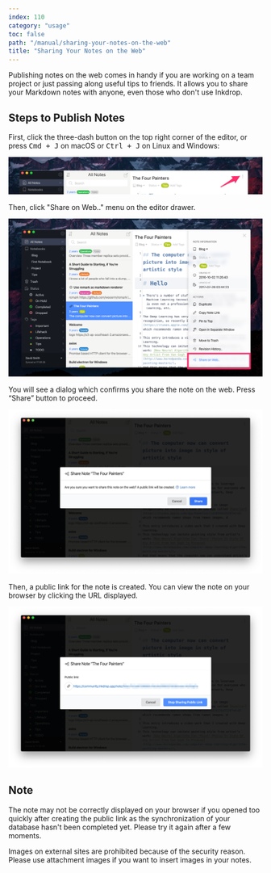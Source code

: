 ```yaml
---
index: 110
category: "usage"
toc: false
path: "/manual/sharing-your-notes-on-the-web"
title: "Sharing Your Notes on the Web"
---
```


Publishing notes on the web comes in handy if you are working on a team project or just passing along useful tips to friends.
It allows you to share your Markdown notes with anyone, even those who don't use Inkdrop.

## Steps to Publish Notes

First, click the three-dash button on the top right corner of the editor, or press <kbd>Cmd + J</kbd> on macOS or <kbd>Ctrl + J</kbd> on Linux and Windows:

![“Share Note” button](./sharing-notes_button.png)

Then, click "Share on Web.." menu on the editor drawer.

!["Share on Web.." menu](./sharing-notes_menu.png)

You will see a dialog which confirms you share the note on the web. Press “Share” button to proceed.

![Confirmation Dialog](./sharing-notes_confirmation.png)

Then, a public link for the note is created. You can view the note on your browser by clicking the URL displayed.

![Generated Public Link](./sharing-notes_link.png)

## Note

The note may not be correctly displayed on your browser if you opened too quickly after creating the public link as the synchronization of your database hasn't been completed yet.
Please try it again after a few moments.

Images on external sites are prohibited because of the security reason. Please use attachment images if you want to insert images in your notes.
